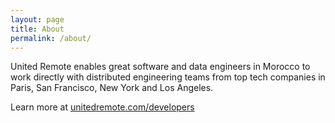 ```yaml
---
layout: page
title: About
permalink: /about/
---
```


United Remote enables great software and data engineers in Morocco to work directly with distributed engineering teams from top tech companies in Paris, San Francisco, New York and Los Angeles. 

Learn more at [unitedremote.com/developers](https://unitedremote.com/developers) 